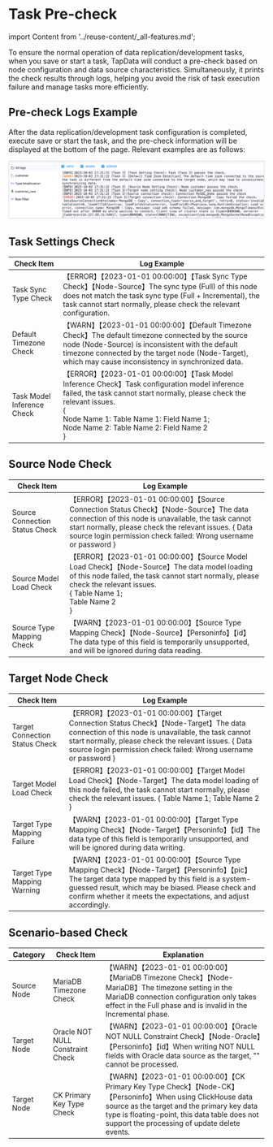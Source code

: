 # Task Pre-check

import Content from '../reuse-content/_all-features.md';

<Content />

To ensure the normal operation of data replication/development tasks, when you save or start a task, TapData will conduct a pre-check based on node configuration and data source characteristics. Simultaneously, it prints the check results through logs, helping you avoid the risk of task execution failure and manage tasks more efficiently.

## Pre-check Logs Example

After the data replication/development task configuration is completed, execute save or start the task, and the pre-check information will be displayed at the bottom of the page. Relevant examples are as follows:

![Task Pre-check](../images/task_pre_check.png)

## Task Settings Check

| Check Item                 | Log Example                                                  |
| -------------------------- | ------------------------------------------------------------ |
| Task Sync Type Check       | 【ERROR】【2023-01-01 00:00:00】【Task Sync Type Check】【Node-Source】The sync type (Full) of this node does not match the task sync type (Full + Incremental), the task cannot start normally, please check the relevant configuration. |
| Default Timezone Check     | 【WARN】【2023-01-01 00:00:00】【Default Timezone Check】The default timezone connected by the source node (Node-Source) is inconsistent with the default timezone connected by the target node (Node-Target), which may cause inconsistency in synchronized data. |
| Task Model Inference Check | 【ERROR】【2023-01-01 00:00:00】【Task Model Inference Check】Task configuration model inference failed, the task cannot start normally, please check the relevant issues. <br /> { <br />Node Name 1: Table Name 1: Field Name 1; <br />Node Name 2: Table Name 2: Field Name 2 <br />} |

## Source Node Check

| Check Item                     | Log Example                                                  |
| ------------------------------ | ------------------------------------------------------------ |
| Source Connection Status Check | 【ERROR】【2023-01-01 00:00:00】【Source Connection Status Check】【Node-Source】The data connection of this node is unavailable, the task cannot start normally, please check the relevant issues. { Data source login permission check failed: Wrong username or password } |
| Source Model Load Check        | 【ERROR】【2023-01-01 00:00:00】【Source Model Load Check】【Node-Source】The data model loading of this node failed, the task cannot start normally, please check the relevant issues. <br />{ Table Name 1; <br />Table Name 2 <br />} |
| Source Type Mapping Check      | 【WARN】【2023-01-01 00:00:00】【Source Type Mapping Check】【Node-Source】【Personinfo】【id】The data type of this field is temporarily unsupported, and will be ignored during data reading. |

## Target Node Check

| Check Item                     | Log Example                                                  |
| ------------------------------ | ------------------------------------------------------------ |
| Target Connection Status Check | 【ERROR】【2023-01-01 00:00:00】【Target Connection Status Check】【Node-Target】The data connection of this node is unavailable, the task cannot start normally, please check the relevant issues. { Data source login permission check failed: Wrong username or password } |
| Target Model Load Check        | 【ERROR】【2023-01-01 00:00:00】【Target Model Load Check】【Node-Target】The data model loading of this node failed, the task cannot start normally, please check the relevant issues. { Table Name 1; Table Name 2 } |
| Target Type Mapping Failure    | 【WARN】【2023-01-01 00:00:00】【Target Type Mapping Check】【Node-Target】【Personinfo】【id】The data type of this field is temporarily unsupported, and will be ignored during data writing. |
| Target Type Mapping Warning    | 【WARN】【2023-01-01 00:00:00】【Source Type Mapping Check】【Node-Target】【Personinfo】【pic】The target data type mapped by this field is a system-guessed result, which may be biased. Please check and confirm whether it meets the expectations, and adjust accordingly. |

## Scenario-based Check

| Category    | Check Item                       | Explanation                                                  |
| ----------- | -------------------------------- | ------------------------------------------------------------ |
| Source Node | MariaDB Timezone Check           | 【WARN】【2023-01-01 00:00:00】【MariaDB Timezone Check】【Node-MariaDB】The timezone setting in the MariaDB connection configuration only takes effect in the Full phase and is invalid in the Incremental phase. |
| Target Node | Oracle NOT NULL Constraint Check | 【WARN】【2023-01-01 00:00:00】【Oracle NOT NULL Constraint Check】【Node-Oracle】【Personinfo】【id】When writing NOT NULL fields with Oracle data source as the target, "" cannot be processed. |
| Target Node | CK Primary Key Type Check        | 【WARN】【2023-01-01 00:00:00】【CK Primary Key Type Check】【Node-CK】【Personinfo】When using ClickHouse data source as the target and the primary key data type is floating-point, this data table does not support the processing of update delete events. |